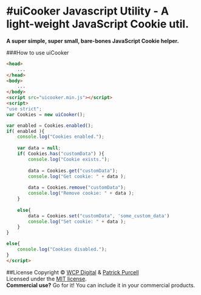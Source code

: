 #uiCooker Javascript Utility - A light-weight JavaScript Cookie util.
================================

**A super simple, super small, bare-bones JavaScript Cookie helper.**

###How to use uiCooker

```html
<head>
	...
</head>
<body>
	...
</body>
<script src="uicooker.min.js"></script>
<script>
"use strict";
var Cookies = new uiCooker();

var enabled = Cookies.enabled();
if( enabled ){
	console.log("Cookies enabled.");
	
	var data = null;
	if( Cookies.has("customData") ){
		console.log("Cookie exists.");
		
		data = Cookies.get("customData");
		console.log("Get cookie: " + data );
		
		data = Cookies.remove("customData");
		console.log("Remove cookie: " + data );
	}
	
	else{
		data = Cookies.set("customData", 'some_custom_data')
		console.log("Set cookie: " + data );
	}
}

else{
	console.log("Cookies disabled.");
}
</script>
```

##License
Copyright &copy; [WCP Digital](http://www.wcpdigital.com.au) &amp; [Patrick Purcell](http://patrickpurcell.bio)<br>
Licensed under the [MIT license](http://www.opensource.org/licenses/mit-license.php).
<br>**Commercial use?** Go for it! You can include it in your commercial products.
